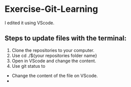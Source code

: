 # Exercise-Git-Learning
I edited it using VScode.

## Steps to update files with the terminal:

1. Clone the repositories to your computer.
2. Use cd ./${your repositories folder name} 
3. Open in VScode and change the content.
4. Use git status to 
- Change the content of the file on VScode.
- 